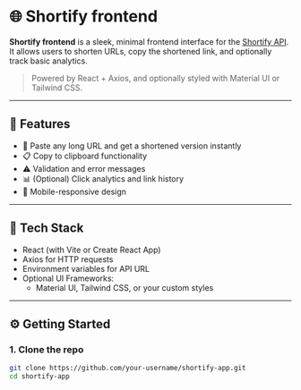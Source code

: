 # 🌐 Shortify frontend

**Shortify frontend** is a sleek, minimal frontend interface for the [Shortify API](https://github.com/your-username/shortify-api).  
It allows users to shorten URLs, copy the shortened link, and optionally track basic analytics.

> Powered by React + Axios, and optionally styled with Material UI or Tailwind CSS.

---

## 🚀 Features

- 🔗 Paste any long URL and get a shortened version instantly
- 📋 Copy to clipboard functionality
- ⚠️ Validation and error messages
- 📊 (Optional) Click analytics and link history
- 📱 Mobile-responsive design

---

## 🧰 Tech Stack

- React (with Vite or Create React App)
- Axios for HTTP requests
- Environment variables for API URL
- Optional UI Frameworks:
  - Material UI, Tailwind CSS, or your custom styles

---

## ⚙️ Getting Started

### 1. Clone the repo

```bash
git clone https://github.com/your-username/shortify-app.git
cd shortify-app
